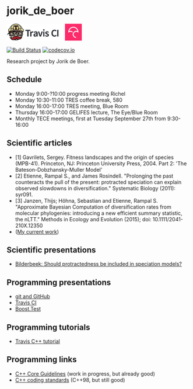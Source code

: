 # jorik_de_boer

[![Travis CI logo](TravisCI.png)](https://travis-ci.org)
![Whitespace](Whitespace.png)
[![Codecov logo](Codecov.png)](https://www.codecov.io)

[![Build Status](https://travis-ci.org/richelbilderbeek/jorik_de_boer.svg?branch=master)](https://travis-ci.org/richelbilderbeek/jorik_de_boer)
[![codecov.io](https://codecov.io/github/richelbilderbeek/jorik_de_boer/coverage.svg?branch=master)](https://codecov.io/github/richelbilderbeek/jorik_de_boer?branch=master)

Research project by Jorik de Boer.

## Schedule

 * Monday 9:00-?10:00 progress meeting Richel
 * Monday 10:30-11:00 TRES coffee break, 580
 * Monday 16:00-17:00 TRES meeting, Blue Room
 * Thursday 16:00-17:00 GELIFES lecture, The Eye/Blue Room
 * Monthly TECE meetings, first at Tuesday September 27th from 9:30-16:00

## Scientific articles 

 * [1] Gavrilets, Sergey. Fitness landscapes and the origin of species (MPB-41). Princeton, NJ: Princeton University Press, 2004. Part 2: 'The Bateson-Dobzhansky-Muller Model'
 * [2] Etienne, Rampal S., and James Rosindell. "Prolonging the past counteracts the pull of the present: protracted speciation can explain observed slowdowns in diversification." Systematic Biology (2011): syr091.
 * [3] Janzen, Thijs; Höhna, Sebastian and Etienne, Rampal S. "Approximate Bayesian Computation of diversification
rates from molecular phylogenies: introducing a new efficient summary statistic, the nLTT." Methods in Ecology and Evolution
(2015); doi: 10.1111/2041-210X.12350
 * ([My current work](https://github.com/richelbilderbeek/Cer2016/blob/master/doc/Cer2016.pdf))

## Scientific presentations

 * [Bilderbeek: Should protractedness be included in speciation models?](https://github.com/richelbilderbeek/Science/blob/master/Bilderbeek20151123TresMeeting/20151123TresMeeting.pdf)

## Programming presentations

 * [git and GitHub](https://github.com/richelbilderbeek/CppPresentations/blob/master/Git.pdf)
 * [Travis CI](https://github.com/richelbilderbeek/CppPresentations/blob/master/Travis.pdf)
 * [Boost.Test](https://github.com/richelbilderbeek/CppPresentations/blob/master/BoostTest.pdf)

## Programming tutorials

 * [Travis C++ tutorial](https://github.com/richelbilderbeek/travis_cpp_tutorial/blob/master/travis_cpp_tutorial.pdf)

## Programming links

 * [C++ Core Guidelines](https://github.com/isocpp/CppCoreGuidelines) (work in progress, but already good)
 * [C++ coding standards](http://www.gotw.ca/publications/c++cs.htm) (C++98, but still good)
